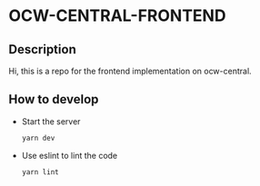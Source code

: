 # OCW-CENTRAL-FRONTEND

## Description

Hi, this is a repo for the frontend implementation on ocw-central.

## How to develop

- Start the server

  ```bash
  yarn dev
  ```

- Use eslint to lint the code
  ```bash
  yarn lint
  ```
